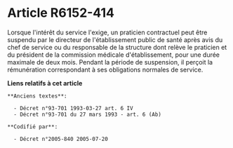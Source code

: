 # Article R6152-414

Lorsque l'intérêt du service l'exige, un praticien contractuel peut être suspendu par le directeur de l'établissement public
de santé après avis du chef de service ou du responsable de la structure dont relève le praticien et du président de la
commission médicale d'établissement, pour une durée maximale de deux mois. Pendant la période de suspension, il perçoit la
rémunération correspondant à ses obligations normales de service.

**Liens relatifs à cet article**

	**Anciens textes**:

	  - Décret n°93-701 1993-03-27 art. 6 IV
	  - Décret n°93-701 du 27 mars 1993 - art. 6 (Ab)

	**Codifié par**:

	  - Décret n°2005-840 2005-07-20
